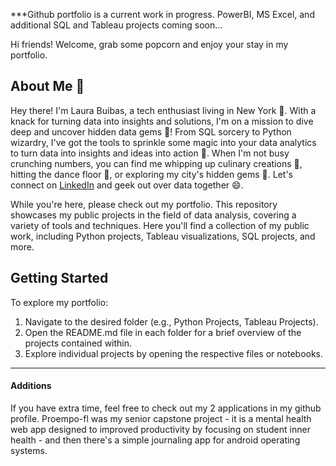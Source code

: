 ***Github portfolio is a current work in progress. PowerBI, MS Excel, and additional SQL and Tableau projects coming soon...


Hi friends! Welcome, grab some popcorn and enjoy your stay in my portfolio. 

## About Me 🚀

Hey there! I'm Laura Buibas, a tech enthusiast living in New York 🗽. With a knack for turning data into insights and solutions, I'm on a mission to dive deep and uncover hidden data gems 💎! From SQL sorcery to Python wizardry, I've got the tools to sprinkle some magic into your data analytics to turn data into insights and ideas into action 🚀. When I'm not busy crunching numbers, you can find me whipping up culinary creations 🍳, hitting the dance floor 💃, or exploring my city's hidden gems 🌆. Let's connect on [LinkedIn](https://www.linkedin.com/in/laura-buibas) and geek out over data together 😄.

While you're here, please check out my portfolio. This repository showcases my public projects in the field of data analysis, covering a variety of tools and techniques. Here you'll find a collection of my public work, including Python projects, Tableau visualizations, SQL projects, and more.

## Getting Started
To explore my portfolio:

1. Navigate to the desired folder (e.g., Python Projects, Tableau Projects).
2. Open the README.md file in each folder for a brief overview of the projects contained within.
3. Explore individual projects by opening the respective files or notebooks.

---
#### Additions
If you have extra time, feel free to check out my 2 applications in my github profile. Proempo-fl was my senior capstone project - it is a mental health web app designed to improved productivity by focusing on student inner health - and then there's a simple journaling app for android operating systems. 


